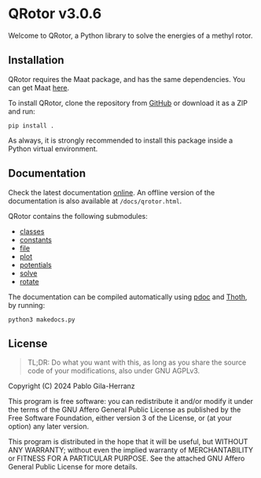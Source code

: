 # QRotor v3.0.6

Welcome to QRotor, a Python library to solve the energies of a methyl rotor.  


## Installation

QRotor requires the Maat package, and has the same dependencies. You can get Maat [here](https://github.com/pablogila/Maat/).  

To install QRotor, clone the repository from [GitHub](https://github.com/pablogila/QRotor/) or download it as a ZIP and run:  
```shell
pip install .
```

As always, it is strongly recommended to install this package inside a Python virtual environment.  


## Documentation

Check the latest documentation [online](https://pablogila.github.io/QRotor/).
An offline version of the documentation is also available at `/docs/qrotor.html`.  

QRotor contains the following submodules:  
- [classes](https://pablogila.github.io/QRotor/qrotor/classes.html)
- [constants](https://pablogila.github.io/QRotor/qrotor/constants.html)
- [file](https://pablogila.github.io/QRotor/qrotor/file.html)
- [plot](https://pablogila.github.io/QRotor/qrotor/plot.html)
- [potentials](https://pablogila.github.io/QRotor/qrotor/potentials.html)
- [solve](https://pablogila.github.io/QRotor/qrotor/solve.html)
- [rotate](https://pablogila.github.io/QRotor/qrotor/rotate.html)

The documentation can be compiled automatically using [pdoc](https://pdoc.dev/) and [Thoth](https://github.com/pablogila/Thoth/), by running:
```shell
python3 makedocs.py
```

## License

> TL;DR: Do what you want with this, as long as you share the source code of your modifications, also under GNU AGPLv3.  

Copyright (C) 2024  Pablo Gila-Herranz

This program is free software: you can redistribute it and/or modify
it under the terms of the GNU Affero General Public License as published
by the Free Software Foundation, either version 3 of the License, or
(at your option) any later version.

This program is distributed in the hope that it will be useful,
but WITHOUT ANY WARRANTY; without even the implied warranty of
MERCHANTABILITY or FITNESS FOR A PARTICULAR PURPOSE.
See the attached GNU Affero General Public License for more details.

